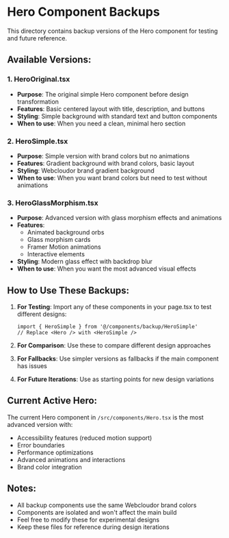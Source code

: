 # Hero Component Backups

This directory contains backup versions of the Hero component for testing and future reference.

## Available Versions:

### 1. HeroOriginal.tsx
- **Purpose**: The original simple Hero component before design transformation
- **Features**: Basic centered layout with title, description, and buttons
- **Styling**: Simple background with standard text and button components
- **When to use**: When you need a clean, minimal hero section

### 2. HeroSimple.tsx 
- **Purpose**: Simple version with brand colors but no animations
- **Features**: Gradient background with brand colors, basic layout
- **Styling**: Webcloudor brand gradient background
- **When to use**: When you want brand colors but need to test without animations

### 3. HeroGlassMorphism.tsx
- **Purpose**: Advanced version with glass morphism effects and animations
- **Features**: 
  - Animated background orbs
  - Glass morphism cards
  - Framer Motion animations
  - Interactive elements
- **Styling**: Modern glass effect with backdrop blur
- **When to use**: When you want the most advanced visual effects

## How to Use These Backups:

1. **For Testing**: Import any of these components in your page.tsx to test different designs:
   ```tsx
   import { HeroSimple } from '@/components/backup/HeroSimple'
   // Replace <Hero /> with <HeroSimple />
   ```

2. **For Comparison**: Use these to compare different design approaches

3. **For Fallbacks**: Use simpler versions as fallbacks if the main component has issues

4. **For Future Iterations**: Use as starting points for new design variations

## Current Active Hero:
The current Hero component in `/src/components/Hero.tsx` is the most advanced version with:
- Accessibility features (reduced motion support)
- Error boundaries
- Performance optimizations
- Advanced animations and interactions
- Brand color integration

## Notes:
- All backup components use the same Webcloudor brand colors
- Components are isolated and won't affect the main build
- Feel free to modify these for experimental designs
- Keep these files for reference during design iterations
